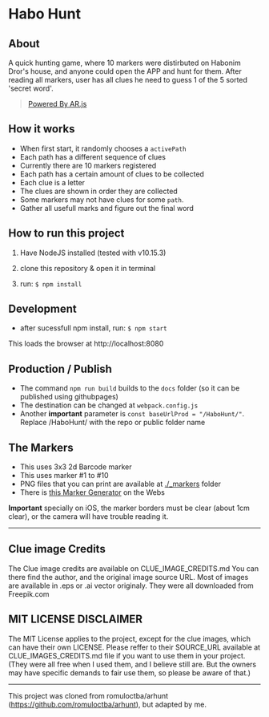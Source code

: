 # Habo Hunt

## About
A quick hunting game, where 10 markers were distirbuted on Habonim Dror's house, and anyone could open the APP and hunt for them.
After reading all markers, user has all clues he need to guess 1 of the 5 sorted 'secret word'.

> [Powered By AR.js](https://github.com/jeromeetienne/AR.js)

## How it works
- When first start, it randomly chooses a `activePath` 
- Each path has a different sequence of clues
- Currently there are 10 markers registered
- Each path has a certain amount of clues to be collected
- Each clue is a letter 
- The clues are shown in order they are collected
- Some markers may not have clues for some `path`.
- Gather all usefull marks and figure out the final word

## How to run this project

1. Have NodeJS installed (tested with v10.15.3)

2. clone this repository & open it in terminal

3. run: `$ npm install`

## Development

- after sucessfull npm install, run:
`$ npm start`

This loads the browser at http://localhost:8080


## Production / Publish

- The command `npm run build`  builds to the `docs` folder (so it can be published using githubpages)
- The destination can be changed at `webpack.config.js` 
- Another **important** parameter is `const baseUrlProd = "/HaboHunt/"`. Replace /HaboHunt/ with the repo or public folder name


## The Markers
- This uses 3x3 2d Barcode marker
- This uses marker #1 to #10
- PNG files that you can print are available at [./_markers](./_markers) folder
- There is [this Marker Generator](http://au.gmented.com/app/marker/marker.php) on the Webs

**Important** specially on iOS, the marker borders must be clear (about 1cm clear), or the camera will have trouble reading it.

---

## Clue image Credits
The Clue image credits are available on CLUE_IMAGE_CREDITS.md
You can there find the author, and the original image source URL.
Most of images are available in .eps or .ai vector originaly.
They were all downloaded from Freepik.com


## MIT LICENSE DISCLAIMER
The MIT License applies to the project, except for the clue images, which can have their own LICENSE. Please reffer to their SOURCE_URL available at CLUE_IMAGES_CREDITS.md file if you want to use them in your project. 
(They were all free when I used them, and I believe still are. But the owners may have specific demands to fair use them, so please be aware of that.)

---

This project was cloned from romuloctba/arhunt (https://github.com/romuloctba/arhunt), but adapted by me.
